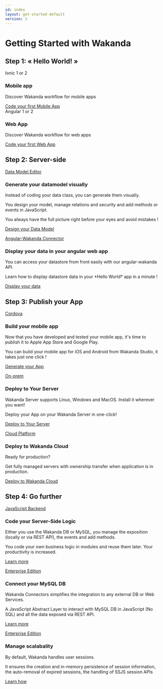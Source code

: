 ```yaml
---
id: index
layout: get-started-default
version: 2
---
```


<h1 id="next-steps">Getting Started with Wakanda</h1>
<h2 id="hello-world">Step 1: « Hello World! »</h2>
<div class="row item">
  <div class="col-md-4" style="cursor: pointer" onclick="window.location='hello-world-mobile.html';">
    <div class="square">
      <div class="head small"><span class="label">Ionic 1 or 2</span></div>
      <div class="content">
        <i class="icon-mobile-o icon-11x"><span class="path1"></span><span class="path2"></span><span class="path3"></span></i>
        <h3>Mobile app</h3>
        <p>Discover Wakanda workflow for mobile apps</p>
        <a href="hello-world-mobile.html" class="btn btn-default">Code your first Mobile App</a>
      </div>
    </div>
  </div>
  <div class="col-md-4" style="cursor: pointer" onclick="window.location='create-web-app-ng1.html#web-app-creation';">
    <div class="square">
      <div class="head small"><span class="label">Angular 1 or 2</span></div>
      <div class="content">
        <i class="icon-web-o icon-11x"><span class="path1"></span><span class="path2"></span><span class="path3"></span></i>
        <h3>Web App</h3>
        <p>Discover Wakanda workflow for web apps</p>
        <a href="create-web-app-ng1.html#web-app-creation" class="btn btn-default">Code your first Web App</a>
      </div>
    </div>
  </div>
</div>

<h2 id="server-side">Step 2: Server-side</h2>


<div class="row item">
  <div class="col-md-4">
    <a class="square" href="populate-database.html">
      <div class="head small"><span class="label">Data Model Editor</span></div>
      <div class="content">
      <i class="icon-datamodel-o icon-11x"><span class="path1"></span><span class="path2"></span><span class="path3"></span></i>
      </div>
    </a>
  </div>
  <div class="col-md-8">
    <h3>Generate your datamodel visually</h3>
    <p>
      Instead of coding your data class, you can generate them visually.
    </p>
    <p>
      You design your model, manage relations and security and add methods or events in JavaScript.
    </p>
       <p>
      You always have the full picture right before your eyes and avoid mistakes !
    </p>
    <p>
      <a class="btn" href="populate-database.html">Design your Data Model</a>
    </p>
  </div>

</div>

<div class="row item">
  <div class="col-md-4">
    <a class="square" href="populate-database.html">
      <div class="head small"><span class="label">Angular-Wakanda Connector</span></div>
      <div class="content">
        <i class="icon-angular-o icon-11x"><span class="path1"></span><span class="path2"></span><span class="path3"></span></i>
      </div>
    </a>
  </div>
  <div class="col-md-8">
    <h3>Display your data in your angular web app</h3>
    <p>
      You can access your datastore from front easily with our angular-wakanda API.
    </p>
    <p>
      Learn how to display datastore data in your *Hello World* app in a minute !
    </p>
    <p>
      <a class="btn" href="display-data-in-webapp.html">Display your data</a>
    </p>
  </div>

</div>



<h2 id="publish-app">Step 3: Publish your App</h2>
<div class="row item">
  <div class="col-md-4">
    <a class="square" href="/get-started/create-mobile-app.html#build-your-app">
      <div class="head small"><span class="label">Cordova</span></div>
      <div class="content">
        <i class="icon-build-mobile-o icon-11x"><span class="path1"></span><span class="path2"></span><span class="path3"></span></i>
      </div>
    </a>
  </div>
  <div class="col-md-8">
    <h3>Build your mobile app</h3>
    <p>
      Now that you have developed and tested your mobile app, it's time to publish it to Apple App Store and Google Play.
    </p>
    <p>
      You can build your mobile app for iOS and Android from Wakanda Studio, it takes just one click !
    </p>
    <p>
      <a class="btn" href="build-mobile-app.html">Generate your App</a>
    </p>
  </div>
</div>
<div class="row item">
  <div class="col-md-4">
    <a class="square" href="deploy-your-app.html">
      <div class="head small"><span class="label">On-prem</span></div>
      <div class="content">
        <i class="icon-server-o icon-11x"><span class="path1"></span><span class="path2"></span><span class="path3"></span></i>
      </div>
    </a>
  </div>
  <div class="col-md-8">
    <h3>Deploy to Your Server</h3>
    <p>
      Wakanda Server supports Linux, Windows and MacOS. Install it wherever you want!
    </p>
    <p>
      Deploy your App on your Wakanda Server in one-click!
    </p>
     <p>
       <a class="btn" href="deploy-your-app.html">Deploy to Your Server</a>
     </p>
  </div>
</div>
<div class="row item">
  <div class="col-md-4">
    <a class="square" href="deploy-your-app.html">
      <div class="head small"><span class="label">Cloud Platform</span></div>
      <div class="content">
        <i class="icon-cloud-o icon-11x"><span class="path1"></span><span class="path2"></span><span class="path3"></span></i>
      </div>
    </a>
  </div>
  <div class="col-md-8">
    <h3>Deploy to Wakanda Cloud</h3>
    <p>
      Ready for production? 
      </p>
      <p>
      Get fully managed servers with ownership transfer when application is in production.
      </p>
    <p>
      <a class="btn" href="http://docs.wakcloud.com/en/latest/getting_started.html">Deploy to Wakanda Cloud</a>
    </p>
  </div>
</div>

<h2 id="go-further">Step 4: Go further </h2>
<div class="row item">
  <div class="col-md-4">
    <a class="square" href="/get-started/create-mobile-app.html#build-your-app">
      <div class="head small"><span class="label">JavaScript Backend</span></div>
      <div class="content">
        <i class="icon-logic-o icon-11x"><span class="path1"></span><span class="path2"></span><span class="path3"></span></i>
      </div>
    </a>
  </div>
  <div class="col-md-8">
    <h3>Code your Server-Side Logic</h3>
    <p>
      Either you use the Wakanda DB or MySQL, you manage the exposition (locally or via REST API), the events and add methods.
    </p>
    <p>You code your own business logic in modules and reuse them later. Your productivity is increased.
    </p>
    <p>
      <a class="btn" href="http://wakanda.github.io/wakanda-server-doc/#/doc/data/server-side">Learn more</a>
    </p>
  </div>
</div>
<div class="row item">
  <div class="col-md-4">
    <a class="square" href="http://doc.wakanda.org/home2.en.html#/MySQL-Connector-Pro/MySQL-Connector-Pro.100-1168858.en.html" target="_blank">
      <div class="head"><span class="label">Enterprise  Edition</span></div>
      <div class="content">
        <i class="icon-mysql-o icon-11x"><span class="path1"></span><span class="path2"></span><span class="path3"></span></i>
      </div>
    </a>
  </div>
  <div class="col-md-8">
    <h3>Connect your MySQL DB</h3>
    <p>
      Wakanda Connectors simplifies the integration to any external DB or Web Services.
    </p>
    <p>
      A JavaScript Abstract Layer to interact with MySQL DB in JavaScript (No SQL) and all the data exposed via REST API.
    </p>
    <p>
      <a class="btn" href="http://doc.wakanda.org/home2.en.html#/MySQL-Connector-Pro/MySQL-Connector-Pro.100-1168858.en.html">Learn more</a>
    </p>
  </div>
</div>
<div class="row item">
  <div class="col-md-4">
    <a class="square" href="http://wakanda.github.io/wakanda-server-doc/#/doc/authentication/custom-session-management" target="_blank">
      <div class="head small"><span class="label">Enterprise  Edition</span></div>
      <div class="content">
        <i class="icon-scalability-o icon-11x"><span class="path1"></span><span class="path2"></span><span class="path3"></span></i>
      </div>
    </a>
  </div>
  <div class="col-md-8">
    <h3>Manage scalabality</h3>
    <p>
      By default, Wakanda handles user sessions. 
     </p> 
     <p>
      It ensures the creation and in-memory persistence of session information,
       the auto-removal of expired sessions, the handling of SSJS session APIs
     </p>
    <p><a class="btn" href="http://wakanda.github.io/wakanda-server-doc/#/doc/authentication/custom-session-management" target="_blank">Learn how</a>
    </p>
  </div>
</div>

<!-- Google Analytics Content Experiment code -->
<script>function utmx_section(){}function utmx(){}(function(){var
k='135622005-3',d=document,l=d.location,c=d.cookie;
if(l.search.indexOf('utm_expid='+k)>0)return;
function f(n){if(c){var i=c.indexOf(n+'=');if(i>-1){var j=c.
indexOf(';',i);return escape(c.substring(i+n.length+1,j<0?c.
length:j))}}}var x=f('__utmx'),xx=f('__utmxx'),h=l.hash;d.write(
'<sc'+'ript src="'+'http'+(l.protocol=='https:'?'s://ssl':
'://www')+'.google-analytics.com/ga_exp.js?'+'utmxkey='+k+
'&utmx='+(x?x:'')+'&utmxx='+(xx?xx:'')+'&utmxtime='+new Date().
valueOf()+(h?'&utmxhash='+escape(h.substr(1)):'')+
'" type="text/javascript" charset="utf-8"><\/sc'+'ript>')})();
</script><script>utmx('url','A/B');</script>
<!-- End of Google Analytics Content Experiment code -->
